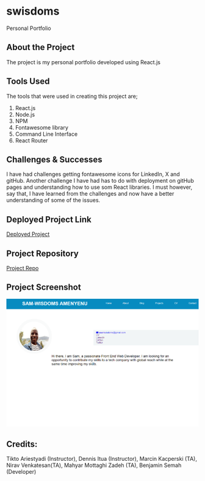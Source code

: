 # swisdoms
Personal Portfolio

## About the Project
The project is my personal portfolio developed using React.js

## Tools Used
The tools that were used in creating this project are;
1. React.js
2. Node.js
3. NPM
4. Fontawesome library
5. Command Line Interface
6. React Router

## Challenges & Successes
I have had challenges getting fontawesome icons for LinkedIn, X and gitHub. Another challenge I have had has to do with deployment on gitHub pages and understanding how to use som React libraries.
I must however, say that, I have learned from the challenges and now have a better understanding of some of the issues. 


## Deployed Project Link
[Deployed Project](https://sam-wisdoms.github.io/swisdoms/)

## Project Repository
[Project Repo](https://github.com/Sam-Wisdoms/swisdoms)

## Project Screenshot
![alt text](<src/assets/images/Portfolio ScreenShot.png>) 

## Credits: 
Tikto Ariestyadi (Instructor), Dennis Itua (Instructor), Marcin Kacperski (TA),
Nirav Venkatesan(TA), Mahyar Mottaghi Zadeh (TA), Benjamin Semah (Developer)